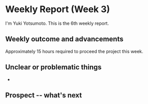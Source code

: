 # Weekly Report (Week 3)  
I'm Yuki Yotsumoto. This is the 6th weekly report.  

## Weekly outcome and advancements
 
Approximately 15 hours required to proceed the project this week.  

## Unclear or problematic things  
-   

## Prospect -- what's next  
  